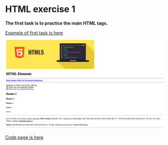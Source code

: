 # HTML exercise 1

**The first task is to practice the main HTML tags.**

[Example of first task is here](https://yaninatrekhleb.github.io/learn-html-css/html/exercise-1/learn-html.html)

![How it looks](task-one-demo.png)

[Code page is here](exercise-1/learn-html.html)